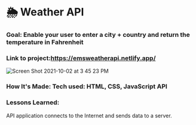 # 🌦 Weather API

### Goal: Enable your user to enter a city + country and return the temperature in Fahrenheit
### Link to project:https://emsweatherapi.netlify.app/

![Screen Shot 2021-10-02 at 3 45 23 PM](https://user-images.githubusercontent.com/89624071/135730018-883b53c2-31c8-4d61-ab4d-a4e0b7e9e5aa.png)

### How It's Made: Tech used: HTML, CSS, JavaScript API

### Lessons Learned:
API  application connects to the Internet and sends data to a server.
